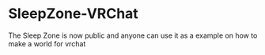 # SleepZone-VRChat
The Sleep Zone is now public and anyone can use it as a example on how to make a world for vrchat
